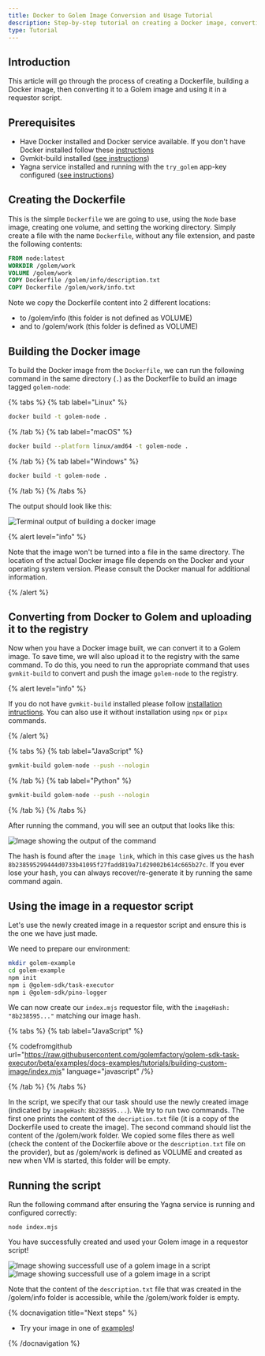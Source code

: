 ```yaml
---
title: Docker to Golem Image Conversion and Usage Tutorial
description: Step-by-step tutorial on creating a Docker image, converting it to a Golem-compatible format (GVMI, .gvmi), and integrating it into a requestor script.
type: Tutorial
---
```


## Introduction

This article will go through the process of creating a Dockerfile, building a Docker image, then converting it to a Golem image and using it in a requestor script.

## Prerequisites

- Have Docker installed and Docker service available. If you don't have Docker installed follow these [instructions](https://www.docker.com/products/docker-desktop)
- Gvmkit-build installed ([see instructions](/docs/creators/tools/gvmkit/gvmkit-build-installation))
- Yagna service installed and running with the `try_golem` app-key configured ([see instructions](/docs/creators/tools/yagna/yagna-installation-for-requestors))

## Creating the Dockerfile

This is the simple `Dockerfile` we are going to use, using the `Node` base image, creating one volume, and setting the working directory. Simply create a file with the name `Dockerfile`, without any file extension, and paste the following contents:

```dockerfile
FROM node:latest
WORKDIR /golem/work
VOLUME /golem/work
COPY Dockerfile /golem/info/description.txt
COPY Dockerfile /golem/work/info.txt
```

Note we copy the Dockerfile content into 2 different locations:

- to /golem/info (this folder is not defined as VOLUME)
- and to /golem/work (this folder is defined as VOLUME)

## Building the Docker image

To build the Docker image from the `Dockerfile`, we can run the following command in the same directory (`.`) as the Dockerfile to build an image tagged `golem-node`:

{% tabs %}
{% tab label="Linux" %}

```bash
docker build -t golem-node .
```

{% /tab %}
{% tab label="macOS" %}

```bash
docker build --platform linux/amd64 -t golem-node .
```

{% /tab %}
{% tab label="Windows" %}

```bash
docker build -t golem-node .
```

{% /tab %}
{% /tabs %}

The output should look like this:

![Terminal output of building a docker image](/image_tutorial_build.png)

{% alert level="info" %}

Note that the image won't be turned into a file in the same directory. The location of the actual Docker image file depends on the Docker and your operating system version. Please consult the Docker manual for additional information.

{% /alert  %}

## Converting from Docker to Golem and uploading it to the registry

Now when you have a Docker image built, we can convert it to a Golem image. To save time, we will also upload it to the registry with the same command. To do this, you need to run the appropriate command that uses `gvmkit-build` to convert and push the image `golem-node` to the registry.

{% alert level="info" %}

If you do not have `gvmkit-build` installed please follow [installation intructions](/docs/creators/tools/gvmkit/gvmkit-build-installation). You can also use it without installation using `npx` or `pipx` commands.

{% /alert  %}

{% tabs %}
{% tab label="JavaScript" %}

```bash
gvmkit-build golem-node --push --nologin
```

{% /tab %}
{% tab label="Python" %}

```bash
gvmkit-build golem-node --push --nologin
```

{% /tab %}
{% /tabs %}

After running the command, you will see an output that looks like this:

![Image showing the output of the command](/image_tutorial_upload.png)

The hash is found after the `image link`, which in this case gives us the hash `8b238595299444d0733b41095f27fadd819a71d29002b614c665b27c`. If you ever lose your hash, you can always recover/re-generate it by running the same command again.

## Using the image in a requestor script

Let's use the newly created image in a requestor script and ensure this is the one we have just made.

We need to prepare our environment:

```bash
mkdir golem-example
cd golem-example
npm init
npm i @golem-sdk/task-executor
npm i @golem-sdk/pino-logger
```

We can now create our `index.mjs` requestor file, with the `imageHash: "8b238595..."` matching our image hash.

{% tabs %}
{% tab label="JavaScript" %}

{% codefromgithub url="https://raw.githubusercontent.com/golemfactory/golem-sdk-task-executor/beta/examples/docs-examples/tutorials/building-custom-image/index.mjs" language="javascript" /%}

{% /tab  %}
{% /tabs %}

In the script, we specify that our task should use the newly created image (indicated by `imageHash`: `8b238595...`). We try to run two commands. The first one prints the content of the `decription.txt` file (it is a copy of the Dockerfile used to create the image). The second command should list the content of the /golem/work folder. We copied some files there as well (check the content of the Dockerfile above or the `description.txt` file on the provider), but as /golem/work is defined as VOLUME and created as new when VM is started, this folder will be empty.

## Running the script

Run the following command after ensuring the Yagna service is running and configured correctly:

`node index.mjs`

You have successfully created and used your Golem image in a requestor script!

![Image showing successfull use of a golem image in a script](/te/image_tutorial_upload_1.png)
![Image showing successfull use of a golem image in a script](/te/image_tutorial_upload_2.png)

Note that the content of the `description.txt` file that was created in the /golem/info folder is accessible, while the /golem/work folder is empty.

{% docnavigation title="Next steps" %}

- Try your image in one of [examples](/docs/creators/javascript/examples)!

{% /docnavigation %}
